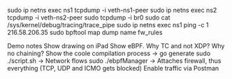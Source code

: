 sudo ip netns exec ns1 tcpdump -i veth-ns1-peer
sudo ip netns exec ns2 tcpdump -i veth-ns2-peer
sudo tcpdump -i br0
sudo cat /sys/kernel/debug/tracing/trace_pipe
sudo ip netns exec ns1 ping -c 1 216.58.206.35
sudo bpftool map dump name fw_rules

Demo notes
Show drawing on iPad
Show eBPF. Why TC and not XDP? Why no chaining? Show the coole compilation process 
-> go generate
sudo ./script.sh
-> Network flows
sudo ./ebpfManager
-> Attaches firewall, thus everything (TCP, UDP and ICMO gets blocked)
Enable traffic via Postman
